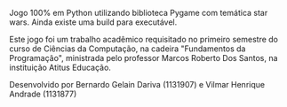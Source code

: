 Jogo 100% em Python utilizando biblioteca Pygame com temática star wars.
Ainda existe uma build para executável.

Este jogo foi um trabalho acadêmico requisitado no primeiro semestre do curso de Ciências da Computação, na cadeira "Fundamentos da Programação", ministrada pelo professor Marcos Roberto Dos Santos, na instituição Atitus Educação.

Desenvolvido por Bernardo Gelain Dariva (1131907) e Vilmar Henrique Andrade (1131877)

